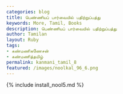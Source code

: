 ```yaml
---
categories: blog
title: பெண்ணியப் பார்வையில் பதிற்றுப்பத்து
keywords: More, Tamil, Books
description: பெண்ணியப் பார்வையில் பதிற்றுப்பத்து
author: Tamilan
layout: Ruby
tags:
- கண்மணிகணேசன்
- கண்மணித்தமிழ்
permalink: kanmani_tamil_8
featured: /images/noolkal_96_6.png
---
```

{% include install_nool5.md %}

